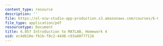 ```yaml
---
content_type: resource
description: ''
file: https://ol-ocw-studio-app-production.s3.amazonaws.com/courses/6-057-introduction-to-matlab-january-iap-2019/ec4db10efb1bf8c244d8c93a88f77116_MIT6_057IAP19_hw4.pdf
file_type: application/pdf
resourcetype: Document
title: 6.057 Introduction to MATLAB, Homework 4
uid: ec4db10e-fb1b-f8c2-44d8-c93a88f77116
---
```

